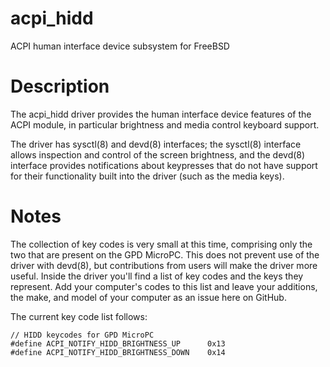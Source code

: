 # acpi_hidd

ACPI human interface device subsystem for FreeBSD

# Description

The acpi_hidd driver provides the human interface device features of the ACPI
module, in particular brightness and media control keyboard support.

The driver has sysctl(8) and devd(8) interfaces; the sysctl(8) interface
allows inspection and control of the screen brightness, and the devd(8)
interface provides notifications about keypresses that do not have support for
their functionality built into the driver (such as the media keys).

# Notes

The collection of key codes is very small at this time, comprising only
the two that are present on the GPD MicroPC.  This does not prevent use
of the driver with devd(8), but contributions from users will make the
driver more useful.  Inside the driver you'll find a list of key codes
and the keys they represent.  Add your computer's codes to this list and
leave your additions, the make, and model of your computer as an
issue here on GitHub.

The current key code list follows:

	// HIDD keycodes for GPD MicroPC
	#define ACPI_NOTIFY_HIDD_BRIGHTNESS_UP      0x13
	#define ACPI_NOTIFY_HIDD_BRIGHTNESS_DOWN    0x14
